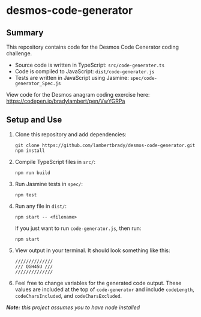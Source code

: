 # desmos-code-generator

## Summary

This repository contains code for the Desmos Code Cenerator coding challenge.

- Source code is written in TypeScript: `src/code-generater.ts`
- Code is compiled to JavaScript: `dist/code-generater.js`
- Tests are written in JavaScript using Jasmine: `spec/code-generator_Spec.js`

View code for the Desmos anagram coding exercise here: https://codepen.io/bradylambert/pen/VwYGRPa

## Setup and Use

1. Clone this repository and add dependencies:

      ```
      git clone https://github.com/lambertbrady/desmos-code-generator.git
      npm install
      ```
  
2. Compile TypeScript files in `src/`:

      `npm run build`
  
3. Run Jasmine tests in `spec/`:

      `npm test`
  
4. Run any file in `dist/`:

      `npm start -- <filename>`
      
   If you just want to run `code-generator.js`, then run:
   
      `npm start`
      
5. View output in your terminal. It should look something like this:

      ```
      //////////////
      /// QGH45U ///
      //////////////
      ```

6. Feel free to change variables for the generated code output. These values are included at the top of `code-generator` and include `codeLength`, `codeCharsIncluded`, and `codeCharsExcluded`.

***Note:** this project assumes you to have node installed*

